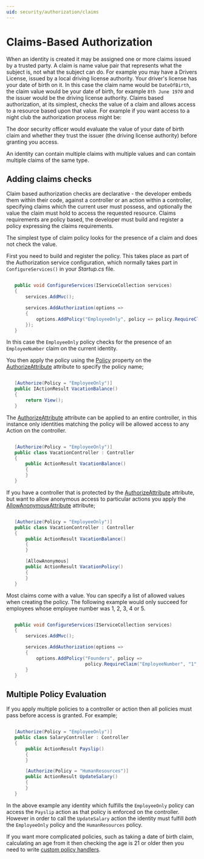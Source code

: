 ```yaml
---
uid: security/authorization/claims
---
```

<a name=security-authorization-claims-based></a>

# Claims-Based Authorization

When an identity is created it may be assigned one or more claims issued by a trusted party. A claim is name value pair that represents what the subject is, not what the subject can do. For example you may have a Drivers License, issued by a local driving license authority. Your driver's license has your date of birth on it. In this case the claim name would be `DateOfBirth`, the claim value would be your date of birth, for example `8th June 1970` and the issuer would be the driving license authority. Claims based authorization, at its simplest, checks the value of a claim and allows access to a resource based upon that value. For example if you want access to a night club the authorization process might be:

The door security officer would evaluate the value of your date of birth claim and whether they trust the issuer (the driving license authority) before granting you access.

An identity can contain multiple claims with multiple values and can contain multiple claims of the same type.

## Adding claims checks

Claim based authorization checks are declarative - the developer embeds them within their code, against a controller or an action within a controller, specifying claims which the current user must possess, and optionally the value the claim must hold to access the requested resource. Claims requirements are policy based, the developer must build and register a policy expressing the claims requirements.

The simplest type of claim policy looks for the presence of a claim and does not check the value.

First you need to build and register the policy. This takes place as part of the Authorization service configuration, which normally takes part in `ConfigureServices()` in your *Startup.cs* file.

<!-- literal_block {"ids": [], "linenos": false, "xml:space": "preserve", "language": "c#", "highlight_args": {}} -->

````c#

   public void ConfigureServices(IServiceCollection services)
   {
       services.AddMvc();

       services.AddAuthorization(options =>
       {
           options.AddPolicy("EmployeeOnly", policy => policy.RequireClaim("EmployeeNumber"));
       });
   }
   ````

In this case the `EmployeeOnly` policy checks for the presence of an `EmployeeNumber` claim on the current identity.

You then apply the policy using the [Policy](http://docs.asp.net/projects/api/en/latest/autoapi/Microsoft/AspNetCore/Authorization/AuthorizeAttribute/index.html.md#Microsoft.AspNetCore.Authorization.AuthorizeAttribute.Policy.md) property on the [AuthorizeAttribute](http://docs.asp.net/projects/api/en/latest/autoapi/Microsoft/AspNetCore/Authorization/AuthorizeAttribute/index.html.md#Microsoft.AspNetCore.Authorization.AuthorizeAttribute.md) attribute to specify the policy name;

<!-- literal_block {"ids": [], "linenos": false, "xml:space": "preserve", "language": "c#", "highlight_args": {}} -->

````c#

   [Authorize(Policy = "EmployeeOnly")]
   public IActionResult VacationBalance()
   {
       return View();
   }
   ````

The [AuthorizeAttribute](http://docs.asp.net/projects/api/en/latest/autoapi/Microsoft/AspNetCore/Authorization/AuthorizeAttribute/index.html.md#Microsoft.AspNetCore.Authorization.AuthorizeAttribute.md) attribute can be applied to an entire controller, in this instance only identities matching the policy will be allowed access to any Action on the controller.

<!-- literal_block {"ids": [], "linenos": false, "xml:space": "preserve", "language": "c#", "highlight_args": {}} -->

````c#

   [Authorize(Policy = "EmployeeOnly")]
   public class VacationController : Controller
   {
       public ActionResult VacationBalance()
       {
       }
   }
   ````

If you have a controller that is protected by the [AuthorizeAttribute](http://docs.asp.net/projects/api/en/latest/autoapi/Microsoft/AspNetCore/Authorization/AuthorizeAttribute/index.html.md#Microsoft.AspNetCore.Authorization.AuthorizeAttribute.md) attribute, but want to allow anonymous access to particular actions you apply the [AllowAnonymousAttribute](http://docs.asp.net/projects/api/en/latest/autoapi/Microsoft/AspNetCore/Authorization/AllowAnonymousAttribute/index.html.md#Microsoft.AspNetCore.Authorization.AllowAnonymousAttribute.md) attribute;

<!-- literal_block {"ids": [], "linenos": false, "xml:space": "preserve", "language": "c#", "highlight_args": {}} -->

````c#

   [Authorize(Policy = "EmployeeOnly")]
   public class VacationController : Controller
   {
       public ActionResult VacationBalance()
       {
       }

       [AllowAnonymous]
       public ActionResult VacationPolicy()
       {
       }
   }
   ````

Most claims come with a value. You can specify a list of allowed values when creating the policy. The following example would only succeed for employees whose employee number was 1, 2, 3, 4 or 5.

<!-- literal_block {"ids": [], "linenos": false, "xml:space": "preserve", "language": "c#", "highlight_args": {}} -->

````c#

   public void ConfigureServices(IServiceCollection services)
   {
       services.AddMvc();

       services.AddAuthorization(options =>
       {
           options.AddPolicy("Founders", policy =>
                             policy.RequireClaim("EmployeeNumber", "1", "2", "3", "4", "5"));
       }
   }
   ````

## Multiple Policy Evaluation

If you apply multiple policies to a controller or action then all policies must pass before access is granted. For example;

<!-- literal_block {"ids": [], "linenos": false, "xml:space": "preserve", "language": "c#", "highlight_args": {}} -->

````c#

   [Authorize(Policy = "EmployeeOnly")]
   public class SalaryController : Controller
   {
       public ActionResult Payslip()
       {
       }

       [Authorize(Policy = "HumanResources")]
       public ActionResult UpdateSalary()
       {
       }
   }
   ````

In the above example any identity which fulfills the `EmployeeOnly` policy can access the `Payslip` action as that policy is enforced on the controller. However in order to call the `UpdateSalary` action the identity must fulfill *both* the `EmployeeOnly` policy and the `HumanResources` policy.

If you want more complicated policies, such as taking a date of birth claim, calculating an age from it then checking the age is 21 or older then you need to write [custom policy handlers](policies.md#security-authorization-policies-based.md).
